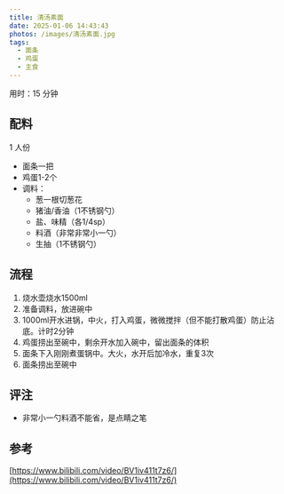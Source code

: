 ```yaml
---
title: 清汤素面
date: 2025-01-06 14:43:43
photos: /images/清汤素面.jpg
tags:
  - 面条
  - 鸡蛋
  - 主食
---
```


用时：15 分钟

## 配料

1 人份

- 面条一把
- 鸡蛋1-2个
- 调料：
  - 葱一根切葱花
  - 猪油/香油（1不锈钢勺）
  - 盐、味精（各1/4sp）
  - 料酒（非常非常小一勺）
  - 生抽（1不锈钢勺）

<!--more-->

## 流程

1. 烧水壶烧水1500ml
2. 准备调料，放进碗中
3. 1000ml开水进锅，中火，打入鸡蛋，微微搅拌（但不能打散鸡蛋）防止沾底。计时2分钟
4. 鸡蛋捞出至碗中，剩余开水加入碗中，留出面条的体积
5. 面条下入刚刚煮蛋锅中。大火，水开后加冷水，重复3次
6. 面条捞出至碗中

## 评注

- 非常小一勺料酒不能省，是点睛之笔

## 参考

[https://www.bilibili.com/video/BV1iv411t7z6/](https://www.bilibili.com/video/BV1iv411t7z6/)
